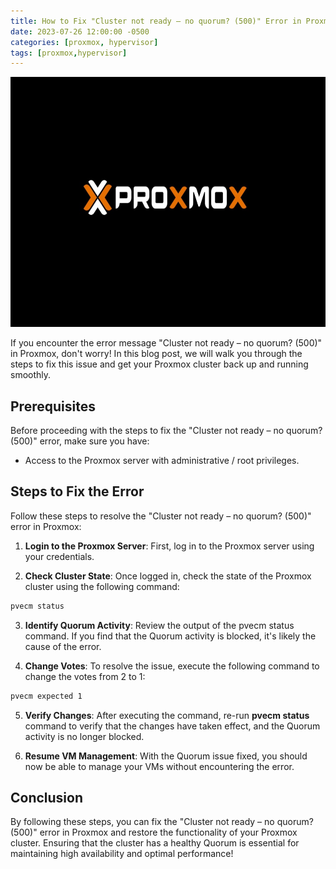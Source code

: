 ```yaml
---
title: How to Fix "Cluster not ready – no quorum? (500)" Error in Proxmox
date: 2023-07-26 12:00:00 -0500
categories: [proxmox, hypervisor]
tags: [proxmox,hypervisor]
---
```


<img src="/assets/img/posts/2023/proxmox_cluster_not_ready/proxmox_cluster_not_ready.jpg" alt="Cluster not ready – no quorum" style="height:400px; width:600px;" />


If you encounter the error message "Cluster not ready – no quorum? (500)" in Proxmox, don't worry! In this blog post, we will walk you through the steps to fix this issue and get your Proxmox cluster back up and running smoothly.

## Prerequisites

Before proceeding with the steps to fix the "Cluster not ready – no quorum? (500)" error, make sure you have:

- Access to the Proxmox server with administrative / root privileges.

## Steps to Fix the Error

Follow these steps to resolve the "Cluster not ready – no quorum? (500)" error in Proxmox:

1. **Login to the Proxmox Server**: First, log in to the Proxmox server using your credentials.

2. **Check Cluster State**: Once logged in, check the state of the Proxmox cluster using the following command:

```bash
pvecm status
```

3. **Identify Quorum Activity**: Review the output of the pvecm status command. If you find that the Quorum activity is blocked, it's likely the cause of the error.

4. **Change Votes**: To resolve the issue, execute the following command to change the votes from 2 to 1:

```bash
pvecm expected 1
```

5. **Verify Changes**: After executing the command, re-run **pvecm status** command to verify that the changes have taken effect, and the Quorum activity is no longer blocked.

6. **Resume VM Management**: With the Quorum issue fixed, you should now be able to manage your VMs without encountering the error.

## Conclusion

By following these  steps, you can fix the "Cluster not ready – no quorum? (500)" error in Proxmox and restore the functionality of your Proxmox cluster. Ensuring that the cluster has a healthy Quorum is essential for maintaining high availability and optimal performance!